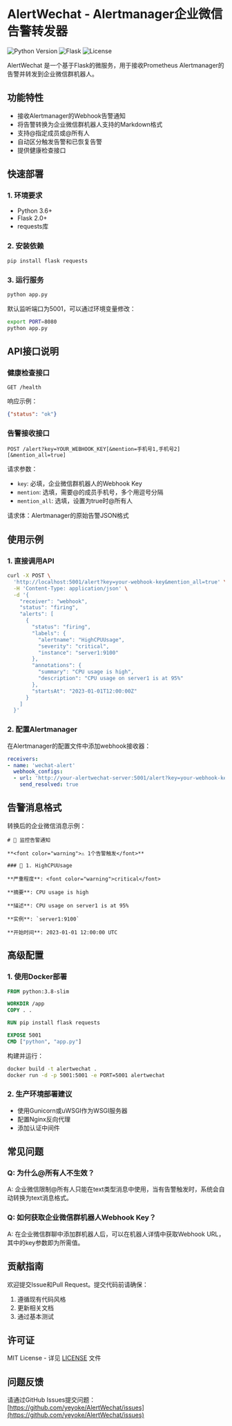 # AlertWechat - Alertmanager企业微信告警转发器

![Python Version](https://img.shields.io/badge/python-3.6+-blue.svg)
![Flask](https://img.shields.io/badge/flask-2.0+-blue.svg)
![License](https://img.shields.io/badge/license-MIT-green.svg)

AlertWechat 是一个基于Flask的微服务，用于接收Prometheus Alertmanager的告警并转发到企业微信群机器人。

## 功能特性

- 接收Alertmanager的Webhook告警通知
- 将告警转换为企业微信群机器人支持的Markdown格式
- 支持@指定成员或@所有人
- 自动区分触发告警和已恢复告警
- 提供健康检查接口

## 快速部署

### 1. 环境要求

- Python 3.6+
- Flask 2.0+
- requests库

### 2. 安装依赖

```bash
pip install flask requests
```

### 3. 运行服务

```bash
python app.py
```

默认监听端口为5001，可以通过环境变量修改：

```bash
export PORT=8080
python app.py
```

## API接口说明

### 健康检查接口

```
GET /health
```

响应示例：
```json
{"status": "ok"}
```

### 告警接收接口

```
POST /alert?key=YOUR_WEBHOOK_KEY[&mention=手机号1,手机号2][&mention_all=true]
```

请求参数：
- `key`: 必填，企业微信群机器人的Webhook Key
- `mention`: 选填，需要@的成员手机号，多个用逗号分隔
- `mention_all`: 选填，设置为true时@所有人

请求体：Alertmanager的原始告警JSON格式

## 使用示例

### 1. 直接调用API

```bash
curl -X POST \
  'http://localhost:5001/alert?key=your-webhook-key&mention_all=true' \
  -H 'Content-Type: application/json' \
  -d '{
    "receiver": "webhook",
    "status": "firing",
    "alerts": [
      {
        "status": "firing",
        "labels": {
          "alertname": "HighCPUUsage",
          "severity": "critical",
          "instance": "server1:9100"
        },
        "annotations": {
          "summary": "CPU usage is high",
          "description": "CPU usage on server1 is at 95%"
        },
        "startsAt": "2023-01-01T12:00:00Z"
      }
    ]
  }'
```

### 2. 配置Alertmanager

在Alertmanager的配置文件中添加webhook接收器：

```yaml
receivers:
- name: 'wechat-alert'
  webhook_configs:
  - url: 'http://your-alertwechat-server:5001/alert?key=your-webhook-key'
    send_resolved: true
```

## 告警消息格式

转换后的企业微信消息示例：

```
# 🚨 监控告警通知

**<font color="warning">⚠️ 1个告警触发</font>**

### 🔴 1. HighCPUUsage

**严重程度**: <font color="warning">critical</font>

**摘要**: CPU usage is high

**描述**: CPU usage on server1 is at 95%

**实例**: `server1:9100`

**开始时间**: 2023-01-01 12:00:00 UTC
```

## 高级配置

### 1. 使用Docker部署

```dockerfile
FROM python:3.8-slim

WORKDIR /app
COPY . .

RUN pip install flask requests

EXPOSE 5001
CMD ["python", "app.py"]
```

构建并运行：
```bash
docker build -t alertwechat .
docker run -d -p 5001:5001 -e PORT=5001 alertwechat
```

### 2. 生产环境部署建议

- 使用Gunicorn或uWSGI作为WSGI服务器
- 配置Nginx反向代理
- 添加认证中间件

## 常见问题

### Q: 为什么@所有人不生效？

A: 企业微信限制@所有人只能在text类型消息中使用，当有告警触发时，系统会自动转换为text消息格式。

### Q: 如何获取企业微信群机器人Webhook Key？

A: 在企业微信群聊中添加群机器人后，可以在机器人详情中获取Webhook URL，其中的key参数即为所需值。

## 贡献指南

欢迎提交Issue和Pull Request。提交代码前请确保：

1. 遵循现有代码风格
2. 更新相关文档
3. 通过基本测试

## 许可证

MIT License - 详见 [LICENSE](LICENSE) 文件

## 问题反馈

请通过GitHub Issues提交问题：  
[https://github.com/yeyoke/AlertWechat/issues](https://github.com/yeyoke/AlertWechat/issues)
